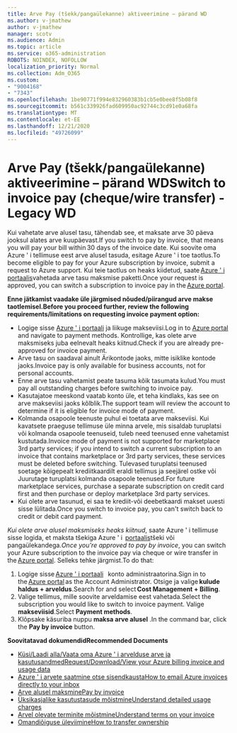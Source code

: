 ```yaml
---
title: Arve Pay (tšekk/pangaülekanne) aktiveerimine – pärand WD
ms.author: v-jmathew
author: v-jmathew
manager: scotv
ms.audience: Admin
ms.topic: article
ms.service: o365-administration
ROBOTS: NOINDEX, NOFOLLOW
localization_priority: Normal
ms.collection: Adm_O365
ms.custom:
- "9004168"
- "7343"
ms.openlocfilehash: 1be90771f994e832960383b1cb5e0bee8f5b08f8
ms.sourcegitcommit: b561c339926fad609950ac92744c3cd91e0a68fa
ms.translationtype: MT
ms.contentlocale: et-EE
ms.lasthandoff: 12/21/2020
ms.locfileid: "49726099"
---
```

# <a name="switch-to-invoice-pay-chequewire-transfer---legacy-wd"></a><span data-ttu-id="30da2-102">Arve Pay (tšekk/pangaülekanne) aktiveerimine – pärand WD</span><span class="sxs-lookup"><span data-stu-id="30da2-102">Switch to invoice pay (cheque/wire transfer) - Legacy WD</span></span>

<span data-ttu-id="30da2-103">Kui vahetate arve alusel tasu, tähendab see, et maksate arve 30 päeva jooksul alates arve kuupäevast.</span><span class="sxs-lookup"><span data-stu-id="30da2-103">If you switch to pay by invoice, that means you will pay your bill within 30 days of the invoice date.</span></span> <span data-ttu-id="30da2-104">Kui soovite oma Azure ' i tellimuse eest arve alusel tasuda, esitage Azure ' i toe taotlus.</span><span class="sxs-lookup"><span data-stu-id="30da2-104">To become eligible to pay for your Azure subscription by invoice, submit a request to Azure support.</span></span> <span data-ttu-id="30da2-105">Kui teie taotlus on heaks kiidetud, saate [Azure ' i portaalis](https://portal.azure.com/)vahetada arve tasu maksmise paketti.</span><span class="sxs-lookup"><span data-stu-id="30da2-105">Once your request is approved, you can switch a subscription to invoice pay in the [Azure portal](https://portal.azure.com/).</span></span>

<span data-ttu-id="30da2-106">**Enne jätkamist vaadake üle järgmised nõuded/piirangud arve makse taotlemisel.**</span><span class="sxs-lookup"><span data-stu-id="30da2-106">**Before you proceed further, review the following requirements/limitations on requesting invoice payment option:**</span></span>

- <span data-ttu-id="30da2-107">Logige sisse [Azure ' i portaali](https://portal.azure.com/) ja liikuge makseviisi.</span><span class="sxs-lookup"><span data-stu-id="30da2-107">Log in to [Azure portal](https://portal.azure.com/) and navigate to payment methods.</span></span> <span data-ttu-id="30da2-108">Kontrollige, kas olete arve maksmiseks juba eelnevalt heaks kiitnud.</span><span class="sxs-lookup"><span data-stu-id="30da2-108">Check if you are already pre-approved for invoice payment.</span></span>
- <span data-ttu-id="30da2-109">Arve tasu on saadaval ainult Ärikontode jaoks, mitte isiklike kontode jaoks.</span><span class="sxs-lookup"><span data-stu-id="30da2-109">Invoice pay is only available for business accounts, not for personal accounts.</span></span>
- <span data-ttu-id="30da2-110">Enne arve tasu vahetamist peate tasuma kõik tasumata kulud.</span><span class="sxs-lookup"><span data-stu-id="30da2-110">You must pay all outstanding charges before switching to invoice pay.</span></span>
- <span data-ttu-id="30da2-111">Kasutajatoe meeskond vaatab konto üle, et teha kindlaks, kas see on arve makseviisi jaoks kõlblik.</span><span class="sxs-lookup"><span data-stu-id="30da2-111">The support team will review the account to determine if it is eligible for invoice mode of payment.</span></span>
- <span data-ttu-id="30da2-112">Kolmanda osapoole teenuste puhul ei toetata arve makseviisi. Kui kavatsete praeguse tellimuse üle minna arvele, mis sisaldab turuplatsi või kolmanda osapoole teenuseid, tuleb need teenused enne vahetamist kustutada.</span><span class="sxs-lookup"><span data-stu-id="30da2-112">Invoice mode of payment is not supported for marketplace 3rd party services; if you intend to switch a current subscription to an invoice that contains marketplace or 3rd party services, these services must be deleted before switching.</span></span> <span data-ttu-id="30da2-113">Tulevased turuplatsi teenused soetage kõigepealt krediitkaardilt eraldi tellimus ja seejärel ostke või Juurutage turuplatsi kolmanda osapoole teenused.</span><span class="sxs-lookup"><span data-stu-id="30da2-113">For future marketplace services, purchase a separate subscription on credit card first and then purchase or deploy marketplace 3rd party services.</span></span>
- <span data-ttu-id="30da2-114">Kui olete arve tasunud, ei saa te krediit-või deebetkaardi makset uuesti sisse lülitada.</span><span class="sxs-lookup"><span data-stu-id="30da2-114">Once you switch to invoice pay, you can't switch back to credit or debit card payment.</span></span>

<span data-ttu-id="30da2-115">*Kui olete arve alusel maksmiseks heaks kiitnud*, saate Azure ' i tellimuse sisse logida, et maksta tšekiga Azure ' i  [portaalis](https://portal.azure.com/)tšeki või pangaülekandega.</span><span class="sxs-lookup"><span data-stu-id="30da2-115">*Once you're approved to pay by invoice*, you can switch your Azure subscription to the invoice pay via cheque or wire transfer in the [Azure portal](https://portal.azure.com/).</span></span>
<span data-ttu-id="30da2-116">Selleks tehke järgmist.</span><span class="sxs-lookup"><span data-stu-id="30da2-116">To do that:</span></span>

1. <span data-ttu-id="30da2-117">Logige sisse [Azure ' i portaali](https://portal.azure.com/)   konto administraatorina.</span><span class="sxs-lookup"><span data-stu-id="30da2-117">Sign in to the [Azure portal](https://portal.azure.com/) as the Account Administrator.</span></span> <span data-ttu-id="30da2-118">Otsige ja valige **kulude haldus + arveldus**.</span><span class="sxs-lookup"><span data-stu-id="30da2-118">Search for and select **Cost Management + Billing**.</span></span>
2. <span data-ttu-id="30da2-119">Valige tellimus, mille soovite arveldamise eest vahetada.</span><span class="sxs-lookup"><span data-stu-id="30da2-119">Select the subscription you would like to switch to invoice payment.</span></span> <span data-ttu-id="30da2-120">Valige **makseviisid**.</span><span class="sxs-lookup"><span data-stu-id="30da2-120">Select **Payment methods**.</span></span>
3. <span data-ttu-id="30da2-121">Klõpsake käsuriba nuppu **maksa arve alusel** .</span><span class="sxs-lookup"><span data-stu-id="30da2-121">In the command bar, click the **Pay by invoice** button.</span></span>

<span data-ttu-id="30da2-122">**Soovitatavad dokumendid**</span><span class="sxs-lookup"><span data-stu-id="30da2-122">**Recommended Documents**</span></span>

- [<span data-ttu-id="30da2-123">Küsi/Laadi alla/Vaata oma Azure ' i arvelduse arve ja kasutusandmed</span><span class="sxs-lookup"><span data-stu-id="30da2-123">Request/Download/View your Azure billing invoice and usage data</span></span>](https://docs.microsoft.com/azure/billing/billing-download-azure-invoice-daily-usage-date)
- [<span data-ttu-id="30da2-124">Azure ' i arvete saatmine otse sisendkausta</span><span class="sxs-lookup"><span data-stu-id="30da2-124">How to email Azure invoices directly to your inbox</span></span>](https://docs.microsoft.com/azure/billing/billing-download-azure-invoice-daily-usage-date)
- [<span data-ttu-id="30da2-125">Arve alusel maksmine</span><span class="sxs-lookup"><span data-stu-id="30da2-125">Pay by invoice</span></span>](https://docs.microsoft.com/azure/billing/billing-how-to-pay-by-invoice)
- [<span data-ttu-id="30da2-126">Üksikasjalike kasutustasude mõistmine</span><span class="sxs-lookup"><span data-stu-id="30da2-126">Understand detailed usage charges</span></span>](https://docs.microsoft.com/azure/billing/billing-understand-your-bill)
- [<span data-ttu-id="30da2-127">Arvel olevate terminite mõistmine</span><span class="sxs-lookup"><span data-stu-id="30da2-127">Understand terms on your invoice</span></span>](https://docs.microsoft.com/azure/billing/billing-understand-your-invoice)
- [<span data-ttu-id="30da2-128">Omandiõiguse üleviimine</span><span class="sxs-lookup"><span data-stu-id="30da2-128">How to transfer ownership</span></span>](https://docs.microsoft.com/azure/billing/billing-subscription-transfer)
